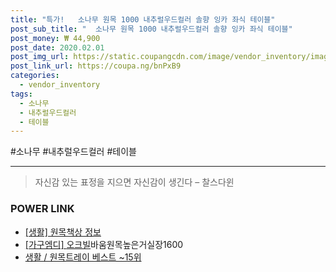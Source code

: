 ```yaml
--- 
title: "특가!   소나무 원목 1000 내추럴우드컬러 솔향 잉카 좌식 테이블" 
post_sub_title: "  소나무 원목 1000 내추럴우드컬러 솔향 잉카 좌식 테이블" 
post_money: ₩ 44,900 
post_date: 2020.02.01 
post_img_url: https://static.coupangcdn.com/image/vendor_inventory/images/2018/10/25/16/3/2fb6bb1a-394d-408c-ad9f-c62294c3723d.jpg 
post_link_url: https://coupa.ng/bnPxB9 
categories: 
  - vendor_inventory 
tags: 
  - 소나무 
  - 내추럴우드컬러 
  - 테이블 
--- 
```

  #소나무 #내추럴우드컬러 #테이블 
<hr> 

> 자신감 있는 표정을 지으면 자신감이 생긴다 – 찰스다윈 


### POWER LINK

* <a href="https://blog.naver.com/fash111/221768584204" target="_blank"> [생활] 원목책상 정보 </a>
* <a href="https://blog.naver.com/fasyy4321/221790736335" target="_blank">[가구엠디] [오크빌](착불)바움원목높은거실장1600</a>
* <a href="https://blog.naver.com/santokki14/221784801730" target="_blank">생활 / 원목트레이 베스트 ~15위</a>
